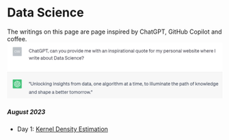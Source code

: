 # Data Science
The writings on this page are page inspired by ChatGPT, GitHub Copilot and coffee.
![ChatGPT](/assets/img/chatgpt.jpg)

##### August 2023

* Day 1: [Kernel Density Estimation](_posts/Data_posts/2020-02-07-random.md)

